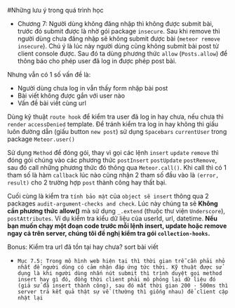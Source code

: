 #Những lưu ý trong quá trình học
- Chương 7: Người dùng không đăng nhập thì không được submit bài, trước đó submit được là nhờ gói package `insecure`. Sau khi remove thì người dùng chưa đăng nhập sẽ không submit được bài (`meteor remove insecure`). Chú ý là lúc này người dùng cũng không submit bài post từ client console được.
Sau đó ta dùng phương thức `allow` (`Posts.allow`) để thông báo cho phép user đã log in được phép post bài.

Nhưng vẫn có 1 số vấn đề là:
  + Người dùng chưa log in vẫn thấy form nhập bài post
  + Bài viết không được gắn với user nào
  + Vấn đề bài viết cùng url

Dùng kỹ thuật `route hook` để kiểm tra user đã log in hay chưa, nếu chưa thì `render` `accessDenied` template.
Để tránh kiểm tra log in hay không thì giấu luôn đường dẫn (giấu button `new post`) sử dụng `Spacebars` `currentUser` trong package `Meteor.user()`

Sử dụng `Method` để đóng gói, thay vì gọi các lệnh `insert` `update` `remove` thì đóng gói chúng vào các phương thức `postInsert` `postUpdate` `postRemove`, sau đó call những phương thức đó thông qua `Meteor.call()`. Khi call thì có 1 tham số là hàm `callback` lúc nào cũng nhận 2 tham số đầu vào là `(error, result)` cho 2 trường hợp `post` thành công hay thất bại.

Cuối cùng là kiểm tra `tính bảo mật` của `object sẽ insert` thông qua 2 packages `audit-argument-checks and check`. Lúc này chúng ta sẽ **Không cần phương thức allow()** mà sử dụng `_.extend` (thuộc thư viện `Underscore`), `postAttributes`. Ví dụ kiểm tra kiểu dữ liệu của userId, url, datetime. **Nếu bạn muốn chạy một đoạn code trước mỗi lệnh insert, update hoặc remove ngay cả trên server, chúng tôi đề nghị kiểm tra gói `collection-hooks`.**

Bonus: Kiểm tra url đã tồn tại hay chưa? sort bài viết

- ```Mục 7.5: Trong mô hình web hiện tại thì thời gian trễ cần phải nhỏ nhất để người dùng có cảm nhận đáp ứng tức thời. Kỹ thuật được sử dụng là khi người dùng nhấn nút submit thì trình duyệt gọi method insert hay gì đó, đồng thời client phải mô phỏng lại dữ liệu đó (giả sử đã insert thành công), sau đó mất thời gian 200 - 500ms thì server trả kết quả thật sự về (thường thì giống nhau) để client cập nhật lại```